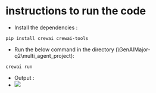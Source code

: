 # instructions to run the code 

* Install the dependencies :
```
pip install crewai crewai-tools
```
* Run the below command in the directory (\GenAIMajor-q2\multi_agent_project):
```
crewai run
```
* Output :
* ![](1.png)
